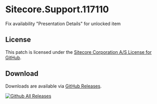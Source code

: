 # Sitecore.Support.117110
Fix availability &quot;Presentation Details&quot; for unlocked item

## License  
This patch is licensed under the [Sitecore Corporation A/S License for GitHub](https://github.com/sitecoresupport/Sitecore.Support.117110/blob/master/LICENSE).  

## Download  
Downloads are available via [GitHub Releases](https://github.com/sitecoresupport/Sitecore.Support.117110/releases).  

[![Github All Releases](https://img.shields.io/github/downloads/SitecoreSupport/Sitecore.Support.117110/total.svg)](https://github.com/SitecoreSupport/Sitecore.Support.117110/releases)
